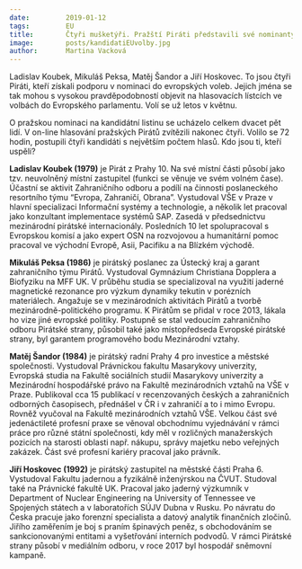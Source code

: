 ```yaml
---
date:         2019-01-12
tags:         EU
title:        Čtyři mušketýři. Pražští Piráti představili své nominanty do eurovoleb.
image: 	      posts/kandidatiEUvolby.jpg
author:       Martina Vacková
---
```





Ladislav Koubek, Mikuláš Peksa, Matěj Šandor a Jiří Hoskovec. To jsou čtyři Piráti, kteří získali podporu v nominaci do evropských voleb. Jejich jména se tak mohou s vysokou pravděpodobností objevit na hlasovacích lístcích ve volbách do Evropského parlamentu. Volí se už letos v květnu.



O pražskou nominaci na kandidátní listinu se ucházelo celkem dvacet pět lidí. V on-line hlasování pražských Pirátů zvítězili nakonec čtyři. Volilo se 72 hodin, postupili čtyři kandidáti s největším počtem hlasů. Kdo jsou ti, kteří uspěli?



**Ladislav Koubek (1979)** je Pirát z Prahy 10. Na své místní části působí jako tzv. neuvolněný místní zastupitel (funkci se věnuje ve svém volném čase). Účastní se aktivit Zahraničního odboru a podílí na činnosti poslaneckého resortního týmu “Evropa, Zahraničí, Obrana”. Vystudoval VŠE v Praze v hlavní specializaci Informační systémy a technologie, a několik let pracoval jako konzultant implementace systémů SAP. Zasedá v předsednictvu mezinárodní pirátské internacionály. Posledních 10 let spolupracoval s Evropskou komisí a jako expert OSN na rozvojovou a humanitární pomoc pracoval ve východní Evropě, Asii, Pacifiku a na Blízkém východě.



**Mikuláš Peksa (1986)** je pirátský poslanec za Ústecký kraj a garant zahraničního týmu Pirátů. Vystudoval Gymnázium Christiana Dopplera a Biofyziku na MFF UK. V průběhu studia se specializoval na využití jaderné magnetické rezonance pro výzkum dynamiky tekutin v porézních materiálech. Angažuje se v mezinárodních aktivitách Pirátů a tvorbě mezinárodně-politického programu. K Pirátům se přidal v roce 2013, lákala ho vize jiné evropské politiky. Postupně se stal vedoucím zahraničního odboru Pirátské strany, působil také jako místopředseda Evropské pirátské strany, byl garantem programového bodu Mezinárodní vztahy.



**Matěj Šandor (1984)** je pirátský radní Prahy 4 pro investice a městské společnosti. Vystudoval Právnickou fakultu Masarykovy univerzity, Evropská studia na Fakultě sociálních studií Masarykovy univerzity a Mezinárodní hospodářské právo na Fakultě mezinárodních vztahů na VŠE v Praze. Publikoval cca 15 publikací v recenzovaných českých a zahraničních odborných časopisech, přednášel v ČR i v zahraničí a to i mimo Evropu. Rovněž vyučoval na Fakultě mezinárodních vztahů VŠE. Velkou část své jedenáctileté profesní praxe se věnoval obchodnímu vyjednávání v rámci práce pro různé státní společnosti, kdy měl v rozličných manažerských pozicích na starosti oblasti např. nákupu, správy majetku nebo veřejných zakázek. Část své profesní kariéry pracoval jako právník.



**Jiří Hoskovec (1992)** je pirátský zastupitel na městské části Praha 6. Vystudoval Fakultu jadernou a fyzikálně inženýrskou na ČVUT.  Studoval také na Právnické fakultě UK. Pracoval jako jaderný výzkumník v Department of Nuclear Engineering na University of Tennessee ve Spojených státech a v laboratořích SÚJV Dubna v Rusku. Po návratu do Česka pracuje jako forenzní specialista a datový analytik finančních zločinů. Jiřího zaměřením je boj s praním špinavých peněz, s obchodováním se sankcionovanými entitami a vyšetřování interních podvodů. V rámci Pirátské strany působí v mediálním odboru, v roce 2017 byl hospodář sněmovní kampaně.
